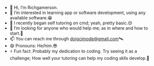 - 👋 Hi, I’m Richgamerson.
- 👀 I’m interested in learning app or software development, using any available software.😁
- 🌱 I recently began self tutoring on cmd; yeah, pretty basic.😒
- 💞️ I’m looking for anyone who would help me; as in where and how to start.🙏
- 📫 You can reach me through doigcimode@gmail.com🛰️
- 😄 Pronouns: He/him.😎
- ⚡ Fun fact: Probably my dedication to coding. Try seeing it as a challenge; How well your tutoring can help my coding sklls develop.🥸
<!---
Richgamerson/Richgamerson is a ✨ special ✨ repository because its `README.md` (this file) appears on your GitHub profile.
You can click the Preview link to take a look at your changes.
--->
